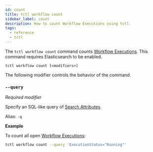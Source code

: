 ```yaml
---
id: count
title: tctl workflow count
sidebar_label: count
description: How to count Workflow Executions using tctl.
tags:
  - reference
  - tctl
---
```


The `tctl workflow count` command counts [Workflow Executions](/docs/concepts/what-is-a-workflow-execution).
This command requires Elasticsearch to be enabled.

`tctl workflow count [<modifiers>]`

The following modifier controls the behavior of the command.

### `--query`

_Required modifier_

Specify an SQL-like query of [Search Attributes](/docs/concepts/what-is-a-search-attribute).

Alias: `-q`

**Example**

To count all open [Workflow Executions](/docs/concepts/what-is-a-workflow-execution):

```bash
tctl workflow count --query 'ExecutionStatus="Running"'
```
